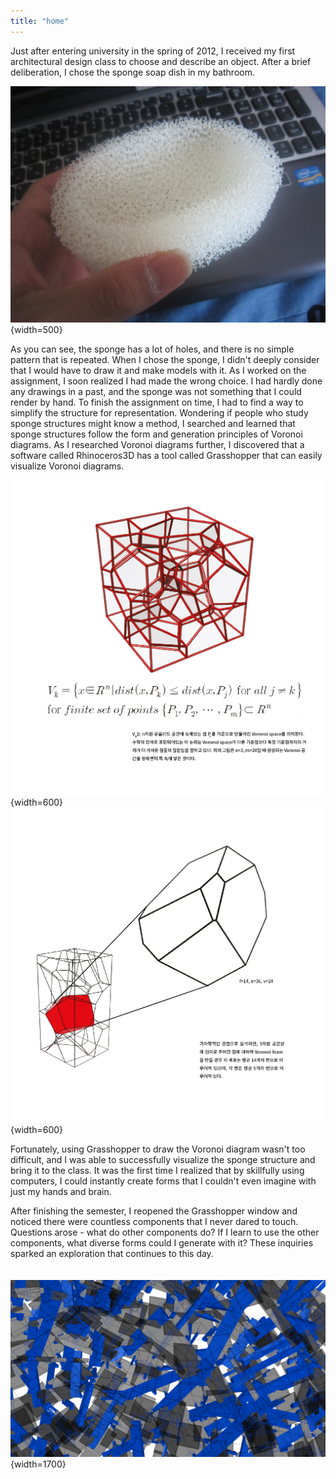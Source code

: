 ```yaml
---
title: "home"
---
```


Just after entering university in the spring of 2012, I received my first architectural design class to choose and describe an object. After a brief deliberation, I chose the sponge soap dish in my bathroom.  

![sponge-1](./assets/index/sponge-1.jpg){width=500}  

As you can see, the sponge has a lot of holes, and there is no simple pattern that is repeated. When I chose the sponge, I didn't deeply consider that I would have to draw it and make models with it. As I worked on the assignment, I soon realized I had made the wrong choice. I had hardly done any drawings in a past, and the sponge was not something that I could render by hand. To finish the assignment on time, I had to find a way to simplify the structure for representation. Wondering if people who study sponge structures might know a method, I searched and learned that sponge structures follow the form and generation principles of Voronoi diagrams. As I researched Voronoi diagrams further, I discovered that a software called Rhinoceros3D has a tool called Grasshopper that can easily visualize Voronoi diagrams.  

![sponge-2](./assets/index/sponge_3d_1.png){width=600}  
![sponge-3](./assets/index/sponge_3d_2.png){width=600}  

Fortunately, using Grasshopper to draw the Voronoi diagram wasn't too difficult, and I was able to successfully visualize the sponge structure and bring it to the class. It was the first time I realized that by skillfully using computers, I could instantly create forms that I couldn't even imagine with just my hands and brain.  

After finishing the semester, I reopened the Grasshopper window and noticed there were countless components that I never dared to touch. Questions arose - what do other components do? If I learn to use the other components, what diverse forms could I generate with it? These inquiries sparked an exploration that continues to this day.
&NewLine;  
&NewLine;    
&NewLine;  
![drawing](./assets/index/home_190728_1920.png){width=1700}
